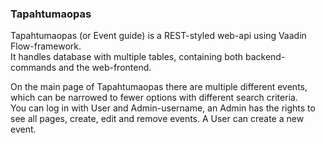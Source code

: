 ### Tapahtumaopas<br>

Tapahtumaopas (or Event guide) is a REST-styled web-api using Vaadin Flow-framework.<br>
It handles database with multiple tables, containing both backend-commands and the web-frontend.<br>

On the main page of Tapahtumaopas there are multiple different events, which can be narrowed to fewer options with different search criteria.<br>
You can log in with User and Admin-username, an Admin has the rights to see all pages, create, edit and remove events. A User can create a new event.
